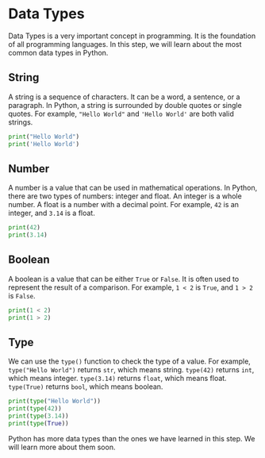 # Data Types

Data Types is a very important concept in programming. It is the foundation of all programming languages. In this step, we will learn about the most common data types in Python.

## String

A string is a sequence of characters. It can be a word, a sentence, or a paragraph. In Python, a string is surrounded by double quotes or single quotes. For example, `"Hello World"` and `'Hello World'` are both valid strings.

```python
print("Hello World")
print('Hello World')
```

## Number

A number is a value that can be used in mathematical operations. In Python, there are two types of numbers: integer and float. An integer is a whole number. A float is a number with a decimal point. For example, `42` is an integer, and `3.14` is a float.

```python
print(42)
print(3.14)
```

## Boolean

A boolean is a value that can be either `True` or `False`. It is often used to represent the result of a comparison. For example, `1 < 2` is `True`, and `1 > 2` is `False`.

```python
print(1 < 2)
print(1 > 2)
```

## Type

We can use the `type()` function to check the type of a value. For example, `type("Hello World")` returns `str`, which means string. `type(42)` returns `int`, which means integer. `type(3.14)` returns `float`, which means float. `type(True)` returns `bool`, which means boolean.

```python
print(type("Hello World"))
print(type(42))
print(type(3.14))
print(type(True))
```

Python has more data types than the ones we have learned in this step. We will learn more about them soon.
